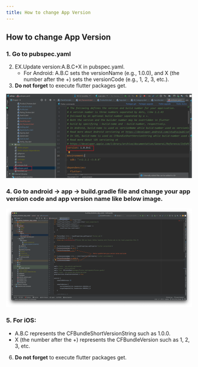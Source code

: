 ```yaml
---
title: How to change App Version
---
```


## How to change App Version

### 1. Go to pubspec.yaml
2. EX.Update version:A.B.C+X in pubspec.yaml.
   - For Android: A.B.C sets the versionName (e.g., 1.0.0), and X (the number after the +) sets the versionCode (e.g., 1, 2, 3, etc.).
3. **Do not forget** to execute flutter packages get.

![eShop](/img/flutter/version_1.png)

### 4. Go to android -> app -> build.gradle file and change your app version code and app version name like below image.

![eShop](/img/flutter/version_2.png)

### 5. For iOS:
   - A.B.C represents the CFBundleShortVersionString such as 1.0.0.
   - X (the number after the +) represents the CFBundleVersion such as 1, 2, 3, etc.
6. **Do not forget** to execute flutter packages get.
